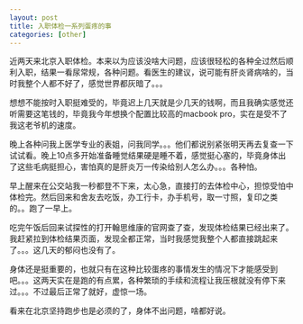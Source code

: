 ```yaml
---
layout: post
title: 入职体检一系列蛋疼的事
categories: [other]
---
```

近两天来北京入职体检。本来以为应该没啥大问题，应该很轻松的各种全过然后顺利入职，结果一看尿常规，各种问题。看医生的建议，说可能有肝炎肾病啥的，当时我整个人都不好了，感觉世界都灰暗了。。。

想想不能按时入职挺难受的，毕竟迟上几天就是少几天的钱啊，而且我确实感觉还听需要这笔钱的，毕竟我今年想换个配置比较高的macbook pro，实在是受不了我这老爷机的速度。

晚上各种问我上医学专业的表姐，问我同学。。。他们都说别紧张明天再去复查一下试试看。晚上10点多开始准备睡觉结果硬是睡不着，感觉挺心塞的，毕竟身体出了这些毛病挺担心，害怕真的是肝炎万一传染给别人怎么办。。。各种怕。

早上醒来在公交站我一秒都登不下来，太心急，直接打的去体检中心，担惊受怕中体检完。然后回来和舍友去吃饭，办工行卡，办手机号，取一寸照，复印之类的。。跑了一早上。

吃完午饭后回来试探性的打开翰思维康的官网查了查，发现体检结果已经出来了。我赶紧拉到体检结果页面，发现全都正常，当时我感觉我整个人都直接跳起来了。。。这几天的郁闷也没有了。

身体还是挺重要的，也就只有在这种比较蛋疼的事情发生的情况下才能感受到吧。。。这两天实在是跑的有点累，各种繁琐的手续和流程让我压根就没有停下来过。。。不过最后正常了就好，虚惊一场。

看来在北京坚持跑步也是必须的了，身体不出问题，啥都好说。

